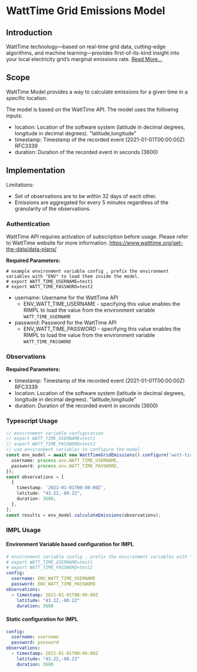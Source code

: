 # WattTime Grid Emissions Model

## Introduction

WattTime technology—based on real-time grid data, cutting-edge algorithms, and machine learning—provides first-of-its-kind insight into your local electricity grid’s marginal emissions rate. [Read More...](https://www.watttime.org/api-documentation/#introduction)


## Scope 

WattTime Model provides a way to calculate emissions for a given time in a specific location. 

The model is based on the WattTime API. The model uses the following inputs:
* location: Location of the software system (latitude in decimal degrees, longitude in decimal degrees). "latitude,longitude"
* timestamp: Timestamp of the recorded event (2021-01-01T00:00:00Z) RFC3339
* duration: Duration of the recorded event in seconds (3600)


## Implementation

Limitations: 
* Set of observations are to be within 32 days of each other. 
* Emissions are aggregated for every 5 minutes regardless of the granularity of the observations.

### Authentication


WattTime API requires activation of subscription before usage. Please refer to WattTime website for more information.
https://www.watttime.org/get-the-data/data-plans/

**Required Parameters:**
```
# example environment variable config , prefix the environment variables with "ENV" to load them inside the model.
# export WATT_TIME_USERNAME=test1
# export WATT_TIME_PASSWORD=test2
```
* username: Username for the WattTime API
  * ENV_WATT_TIME_USERNAME - specifying this value enables the RIMPL to load the value from the environment variable `WATT_TIME_USERNAME`
* password: Password for the WattTime API
  * ENV_WATT_TIME_PASSWORD - specifying this value enables the RIMPL to load the value from the environment variable `WATT_TIME_PASSWORD`


### Observations 

**Required Parameters:**
* timestamp: Timestamp of the recorded event (2021-01-01T00:00:00Z) RFC3339
* location: Location of the software system (latitude in decimal degrees, longitude in decimal degrees). "latitude,longitude"
* duration: Duration of the recorded event in seconds (3600)

### Typescript Usage
```typescript
// environment variable configuration
// export WATT_TIME_USERNAME=test1
// export WATT_TIME_PASSWORD=test2
// use environment variables to configure the model
const env_model = await new WattTimeGridEmissions().configure('watt-time', {
  username: process.env.WATT_TIME_USERNAME,
  password: process.env.WATT_TIME_PASSWORD,
});
const observations = [
  {
    timestamp: '2021-01-01T00:00:00Z',
    latitude: "43.22,-80.22",
    duration: 3600,
  },
];
const results = env_model.calculateEmissions(observations);
```

### IMPL Usage
#### Environment Variable based configuration for IMPL
```yaml
# environment variable config , prefix the environment variables with "ENV" to load them inside the model.  
# export WATT_TIME_USERNAME=test1
# export WATT_TIME_PASSWORD=test2
config:
  username: ENV_WATT_TIME_USERNAME
  password: ENV_WATT_TIME_PASSWORD
observations:
  - timestamp: 2021-01-01T00:00:00Z
    latitude: "43.22,-80.22"
    duration: 3600
```
#### Static configuration for IMPL
```yaml
config:
  username: username
  password: password
observations:
  - timestamp: 2021-01-01T00:00:00Z
    latitude: "43.22,-80.22"
    duration: 3600
```
